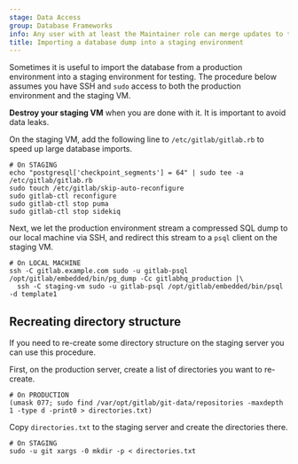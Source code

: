 ```yaml
---
stage: Data Access
group: Database Frameworks
info: Any user with at least the Maintainer role can merge updates to this content. For details, see https://docs.gitlab.com/development/development_processes/#development-guidelines-review.
title: Importing a database dump into a staging environment
---
```


Sometimes it is useful to import the database from a production environment
into a staging environment for testing. The procedure below assumes you have
SSH and `sudo` access to both the production environment and the staging VM.

**Destroy your staging VM** when you are done with it. It is important to avoid
data leaks.

On the staging VM, add the following line to `/etc/gitlab/gitlab.rb` to speed up
large database imports.

```shell
# On STAGING
echo "postgresql['checkpoint_segments'] = 64" | sudo tee -a /etc/gitlab/gitlab.rb
sudo touch /etc/gitlab/skip-auto-reconfigure
sudo gitlab-ctl reconfigure
sudo gitlab-ctl stop puma
sudo gitlab-ctl stop sidekiq
```

Next, we let the production environment stream a compressed SQL dump to our
local machine via SSH, and redirect this stream to a `psql` client on the staging
VM.

```shell
# On LOCAL MACHINE
ssh -C gitlab.example.com sudo -u gitlab-psql /opt/gitlab/embedded/bin/pg_dump -Cc gitlabhq_production |\
  ssh -C staging-vm sudo -u gitlab-psql /opt/gitlab/embedded/bin/psql -d template1
```

## Recreating directory structure

If you need to re-create some directory structure on the staging server you can
use this procedure.

First, on the production server, create a list of directories you want to
re-create.

```shell
# On PRODUCTION
(umask 077; sudo find /var/opt/gitlab/git-data/repositories -maxdepth 1 -type d -print0 > directories.txt)
```

Copy `directories.txt` to the staging server and create the directories there.

```shell
# On STAGING
sudo -u git xargs -0 mkdir -p < directories.txt
```
